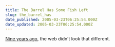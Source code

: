 ```yaml
---
title: The Barrel Has Some Fish Left
slug: the_barrel_has
date_published: 2005-03-23T06:25:54.000Z
date_updated: 2005-03-23T06:25:54.000Z
---
```


[Nine years ago](http://www.suck.com/daily/1996/03/21/), the web didn’t look that different.
